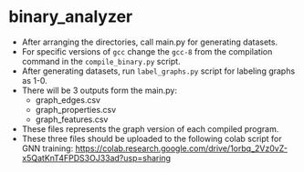 # binary_analyzer
 
* After arranging the directories, call main.py for generating datasets.
* For specific versions of `gcc` change the `gcc-8` from the compilation command in the `compile_binary.py` script.
* After generating datasets, run `label_graphs.py` script for labeling graphs as 1-0. 
* There will be 3 outputs form the main.py:
     - graph_edges.csv
     - graph_properties.csv
     - graph_features.csv
* These files represents the graph version of each compiled program. 
* These three files should be uploaded to the following colab script for GNN training:
https://colab.research.google.com/drive/1orbq_2Vz0vZ-x5QatKnT4FPDS3OJ33ad?usp=sharing